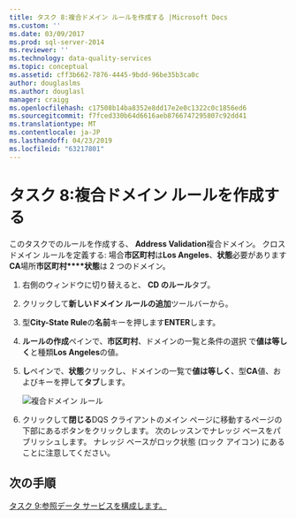 ```yaml
---
title: タスク 8:複合ドメイン ルールを作成する |Microsoft Docs
ms.custom: ''
ms.date: 03/09/2017
ms.prod: sql-server-2014
ms.reviewer: ''
ms.technology: data-quality-services
ms.topic: conceptual
ms.assetid: cff3b662-7876-4445-9bdd-96be35b3ca0c
author: douglaslms
ms.author: douglasl
manager: craigg
ms.openlocfilehash: c17508b14ba8352e8dd17e2e0c1322c0c1856ed6
ms.sourcegitcommit: f7fced330b64d6616aeb8766747295807c92dd41
ms.translationtype: MT
ms.contentlocale: ja-JP
ms.lasthandoff: 04/23/2019
ms.locfileid: "63217801"
---
```

# <a name="task-8-creating-a-composite-domain-rule"></a>タスク 8:複合ドメイン ルールを作成する
  このタスクでのルールを作成する、 **Address Validation**複合ドメイン。 クロス ドメイン ルールを定義する: 場合**市区町村**は**Los Angeles**、**状態**必要があります**CA**場所**市区町村****状態**は 2 つのドメイン。  
  
1.  右側のウィンドウに切り替えると、 **CD のルール**タブ。  
  
2.  クリックして**新しいドメイン ルールの追加**ツールバーから。  
  
3.  型**City-State Rule**の**名前**キーを押します**ENTER**します。  
  
4.  **ルールの作成**ペインで、**市区町村**、ドメインの一覧と条件の選択 で**値は等しく**と種類**Los Angeles**の値。  
  
5.  **し**ペインで、**状態**クリックし、ドメインの一覧で**値は等しく**、型**CA**値、およびキーを押して**タブ**します。  
  
     ![複合ドメイン ルール](../../2014/tutorials/media/et-creatingacompositedomainrule.jpg "複合ドメイン ルール")  
  
6.  クリックして**閉じる**DQS クライアントのメイン ページに移動するページの下部にあるボタンをクリックします。 次のレッスンでナレッジ ベースをパブリッシュします。 ナレッジ ベースがロック状態 (ロック アイコン) にあることに注意してください。  
  
## <a name="next-step"></a>次の手順  
 [タスク 9:参照データ サービスを構成します。](../../2014/tutorials/task-9-configuring-a-reference-data-service.md)  
  
  

